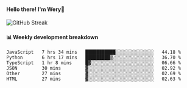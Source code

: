 #### Hello there! I'm Wery👋


![GitHub Streak](https://github-readme-streak-stats.herokuapp.com/?user=weryzebra-yue&theme=swift&hide_border=false&include_all_commits=true)



#### 📊 Weekly development breakdown
<!--START_SECTION:waka-->

```text
JavaScript   7 hrs 34 mins   ███████████░░░░░░░░░░░░░░   44.18 %
Python       6 hrs 17 mins   █████████▒░░░░░░░░░░░░░░░   36.70 %
TypeScript   1 hr 8 mins     █▓░░░░░░░░░░░░░░░░░░░░░░░   06.66 %
JSON         30 mins         ▓░░░░░░░░░░░░░░░░░░░░░░░░   02.92 %
Other        27 mins         ▓░░░░░░░░░░░░░░░░░░░░░░░░   02.69 %
HTML         27 mins         ▓░░░░░░░░░░░░░░░░░░░░░░░░   02.63 %
```

<!--END_SECTION:waka-->
